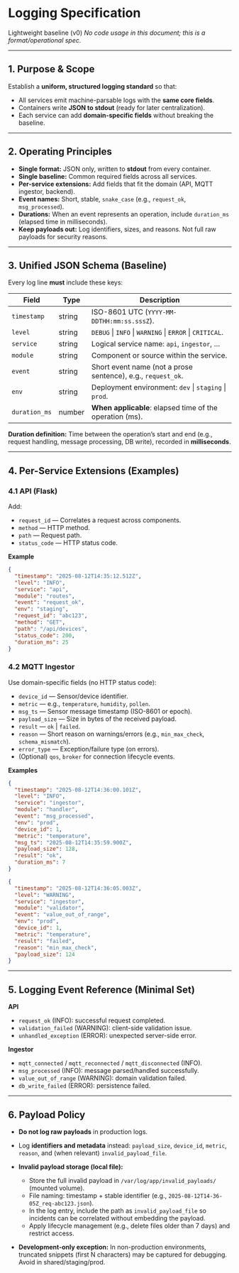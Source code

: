 # Logging Specification

Lightweight baseline (v0)
*No code usage in this document; this is a format/operational spec.*

---

## 1. Purpose & Scope

Establish a **uniform, structured logging standard** so that:

* All services emit machine-parsable logs with the **same core fields**.
* Containers write **JSON to stdout** (ready for later centralization).
* Each service can add **domain-specific fields** without breaking the baseline.

---

## 2. Operating Principles

* **Single format:** JSON only, written to **stdout** from every container.
* **Single baseline:** Common required fields across all services.
* **Per-service extensions:** Add fields that fit the domain (API, MQTT ingestor, backend).
* **Event names:** Short, stable, `snake_case` (e.g., `request_ok`, `msg_processed`).
* **Durations:** When an event represents an operation, include `duration_ms` (elapsed time in milliseconds).
* **Keep payloads out:** Log identifiers, sizes, and reasons. Not full raw payloads for security reasons.

---

## 3. Unified JSON Schema (Baseline)

Every log line **must** include these keys:

| Field         | Type   | Description                                                  |
| ------------- | ------ | ------------------------------------------------------------ |
| `timestamp`   | string | ISO-8601 UTC (`YYYY-MM-DDTHH:mm:ss.sssZ`).                   |
| `level`       | string | `DEBUG` \| `INFO` \| `WARNING` \| `ERROR` \| `CRITICAL`.     |
| `service`     | string | Logical service name: `api`, `ingestor`, …                   |
| `module`      | string | Component or source within the service.                      |
| `event`       | string | Short event name (not a prose sentence), e.g., `request_ok`. |
| `env`         | string | Deployment environment: `dev` \| `staging` \| `prod`.        |
| `duration_ms` | number | **When applicable**: elapsed time of the operation (ms).     |

**Duration definition:** Time between the operation’s start and end (e.g., request handling, message processing, DB write), recorded in **milliseconds**.

---

## 4. Per-Service Extensions (Examples)

### 4.1 API (Flask)

Add:

* `request_id` — Correlates a request across components.
* `method` — HTTP method.
* `path` — Request path.
* `status_code` — HTTP status code.

**Example**

```json
{
  "timestamp": "2025-08-12T14:35:12.512Z",
  "level": "INFO",
  "service": "api",
  "module": "routes",
  "event": "request_ok",
  "env": "staging",
  "request_id": "abc123",
  "method": "GET",
  "path": "/api/devices",
  "status_code": 200,
  "duration_ms": 25
}
```

### 4.2 MQTT Ingestor

Use domain-specific fields (no HTTP status code):

* `device_id` — Sensor/device identifier.
* `metric` — e.g., `temperature`, `humidity`, `pollen`.
* `msg_ts` — Sensor message timestamp (ISO-8601 or epoch).
* `payload_size` — Size in bytes of the received payload.
* `result` — `ok` | `failed`.
* `reason` — Short reason on warnings/errors (e.g., `min_max_check`, `schema_mismatch`).
* `error_type` — Exception/failure type (on errors).
* (Optional) `qos`, `broker` for connection lifecycle events.

**Examples**

```json
{
  "timestamp": "2025-08-12T14:36:00.101Z",
  "level": "INFO",
  "service": "ingestor",
  "module": "handler",
  "event": "msg_processed",
  "env": "prod",
  "device_id": 1,
  "metric": "temperature",
  "msg_ts": "2025-08-12T14:35:59.900Z",
  "payload_size": 128,
  "result": "ok",
  "duration_ms": 7
}
```

```json
{
  "timestamp": "2025-08-12T14:36:05.003Z",
  "level": "WARNING",
  "service": "ingestor",
  "module": "validator",
  "event": "value_out_of_range",
  "env": "prod",
  "device_id": 1,
  "metric": "temperature",
  "result": "failed",
  "reason": "min_max_check",
  "payload_size": 124
}
```

---

## 5. Logging Event Reference (Minimal Set)

**API**

* `request_ok` (INFO): successful request completed.
* `validation_failed` (WARNING): client-side validation issue.
* `unhandled_exception` (ERROR): unexpected server-side error.

**Ingestor**

* `mqtt_connected` / `mqtt_reconnected` / `mqtt_disconnected` (INFO).
* `msg_processed` (INFO): message parsed/handled successfully.
* `value_out_of_range` (WARNING): domain validation failed.
* `db_write_failed` (ERROR): persistence failed.

---

## 6. Payload Policy

* **Do not log raw payloads** in production logs.
* Log **identifiers and metadata** instead: `payload_size`, `device_id`, `metric`, `reason`, and (when relevant) `invalid_payload_file`.
* **Invalid payload storage (local file):**

  * Store the full invalid payload in `/var/log/app/invalid_payloads/` (mounted volume).
  * File naming: timestamp + stable identifier (e.g., `2025-08-12T14-36-05Z_req-abc123.json`).
  * In the log entry, include the path as `invalid_payload_file` so incidents can be correlated without embedding the payload.
  * Apply lifecycle management (e.g., delete files older than 7 days) and restrict access.
* **Development-only exception:** In non-production environments, truncated snippets (first N characters) may be captured for debugging. Avoid in shared/staging/prod.
